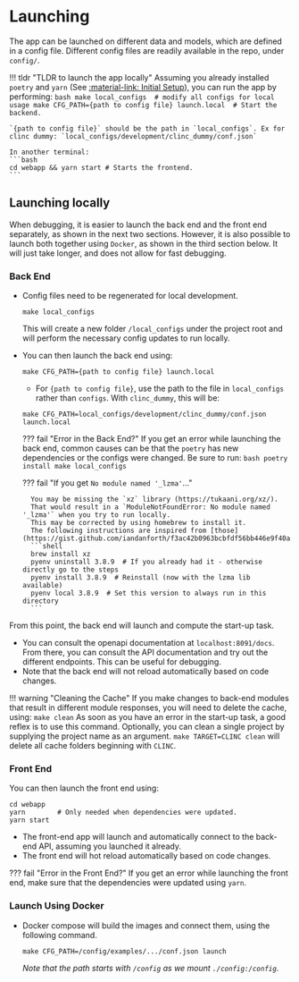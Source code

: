 # Launching
The app can be launched on different data and models, which are defined in a config file.
Different config files are readily available in the repo, under `config/`.

!!! tldr "TLDR to launch the app locally"
    Assuming you already installed `poetry` and `yarn` (See
    [:material-link: Initial Setup](setup.md)), you can run the app by performing:
    ```bash
    make local_configs  # modify all configs for local usage
    make CFG_PATH={path to config file} launch.local  # Start the backend.
    ```

    `{path to config file}` should be the path in `local_configs`. Ex for clinc dummy: `local_configs/development/clinc_dummy/conf.json`

    In another terminal:
    ```bash
    cd webapp && yarn start # Starts the frontend.
    ```



## Launching locally
When debugging, it is easier to launch the back end and the front end separately, as shown in the next two sections.
However, it is also possible to launch both together using `Docker`, as shown in the third section below.
It will just take longer, and does not allow for fast debugging.

### Back End
* Config files need to be regenerated for local development.
  ```
  make local_configs
  ```
  This will create a new folder `/local_configs` under the project root and will perform the necessary config updates to run locally.
* You can then launch the back end using:
  ```
  make CFG_PATH={path to config file} launch.local
  ```
     - For `{path to config file}`, use the path to the file in `local_configs` rather than `configs`. With `clinc_dummy`, this will be:
  ```
  make CFG_PATH=local_configs/development/clinc_dummy/conf.json launch.local
  ```

    ??? fail "Error in the Back End?"
        If you get an error while launching the back end, common causes can be that the `poetry`
        has new dependencies or the configs were changed. Be sure to run:
        ```bash
        poetry install
        make local_configs
        ```

    ??? fail "If you get `No module named '_lzma'`..."

        You may be missing the `xz` library (https://tukaani.org/xz/).
        That would result in a `ModuleNotFoundError: No module named '_lzma'` when you try to run locally.
        This may be corrected by using homebrew to install it.
        The following instructions are inspired from [those](https://gist.github.com/iandanforth/f3ac42b0963bcbfdf56bb446e9f40a33).
        ```shell
        brew install xz
        pyenv uninstall 3.8.9  # If you already had it - otherwise directly go to the steps
        pyenv install 3.8.9  # Reinstall (now with the lzma lib available)
        pyenv local 3.8.9  # Set this version to always run in this directory
        ```

From this point, the back end will launch and compute the start-up task.

* You can consult the openapi documentation at `localhost:8091/docs`. From there, you can consult the API documentation and try out the different endpoints. This can be useful for debugging.
* Note that the back end will not reload automatically based on code changes.

!!! warning "Cleaning the Cache"
    If you make changes to back-end modules that result in different module responses, you will need to delete the cache, using:
    ```
    make clean
    ```
    As soon as you have an error in the start-up task, a good reflex is to use this command.
    Optionally, you can clean a single project by supplying the project name as an argument.
    ```
    make TARGET=CLINC clean
    ```
    will delete all cache folders beginning with `CLINC`.

### Front End
You can then launch the front end using:
```
cd webapp
yarn        # Only needed when dependencies were updated.
yarn start
```

* The front-end app will launch and automatically connect to the back-end API, assuming you launched it already.
* The front end will hot reload automatically based on code changes.

??? fail "Error in the Front End?"
    If you get an error while launching the front end, make sure that the dependencies were updated using `yarn`.

### Launch Using Docker
* Docker compose will build the images and connect them, using the following command.
  ```
  make CFG_PATH=/config/examples/.../conf.json launch
  ```
  _Note that the path starts with `/config` as we mount `./config:/config`._
